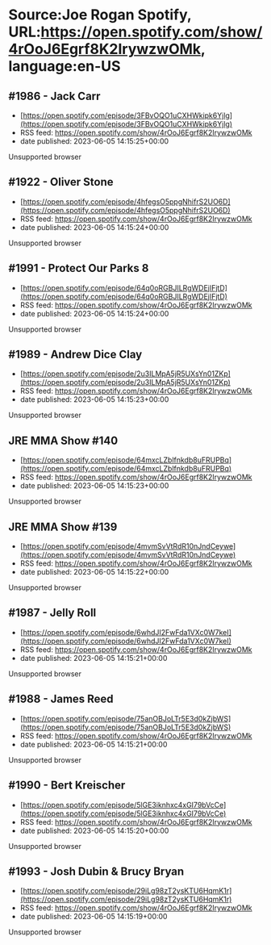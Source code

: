 # Source:Joe Rogan Spotify, URL:https://open.spotify.com/show/4rOoJ6Egrf8K2IrywzwOMk, language:en-US

## #1986 - Jack Carr
 - [https://open.spotify.com/episode/3FBvOQO1uCXHWkipk6Yjlg](https://open.spotify.com/episode/3FBvOQO1uCXHWkipk6Yjlg)
 - RSS feed: https://open.spotify.com/show/4rOoJ6Egrf8K2IrywzwOMk
 - date published: 2023-06-05 14:15:25+00:00

Unsupported browser

## #1922 - Oliver Stone
 - [https://open.spotify.com/episode/4hfegsO5ppgNhifrS2UO6D](https://open.spotify.com/episode/4hfegsO5ppgNhifrS2UO6D)
 - RSS feed: https://open.spotify.com/show/4rOoJ6Egrf8K2IrywzwOMk
 - date published: 2023-06-05 14:15:24+00:00

Unsupported browser

## #1991 - Protect Our Parks 8
 - [https://open.spotify.com/episode/64q0oRGBJILRgWDEjIFjtD](https://open.spotify.com/episode/64q0oRGBJILRgWDEjIFjtD)
 - RSS feed: https://open.spotify.com/show/4rOoJ6Egrf8K2IrywzwOMk
 - date published: 2023-06-05 14:15:24+00:00

Unsupported browser

## #1989 - Andrew Dice Clay
 - [https://open.spotify.com/episode/2u3ILMpA5jR5UXsYn01ZKp](https://open.spotify.com/episode/2u3ILMpA5jR5UXsYn01ZKp)
 - RSS feed: https://open.spotify.com/show/4rOoJ6Egrf8K2IrywzwOMk
 - date published: 2023-06-05 14:15:23+00:00

Unsupported browser

## JRE MMA Show #140
 - [https://open.spotify.com/episode/64mxcLZblfnkdb8uFRUPBq](https://open.spotify.com/episode/64mxcLZblfnkdb8uFRUPBq)
 - RSS feed: https://open.spotify.com/show/4rOoJ6Egrf8K2IrywzwOMk
 - date published: 2023-06-05 14:15:23+00:00

Unsupported browser

## JRE MMA Show #139
 - [https://open.spotify.com/episode/4mvmSvVtRdR10nJndCeywe](https://open.spotify.com/episode/4mvmSvVtRdR10nJndCeywe)
 - RSS feed: https://open.spotify.com/show/4rOoJ6Egrf8K2IrywzwOMk
 - date published: 2023-06-05 14:15:22+00:00

Unsupported browser

## #1987 - Jelly Roll
 - [https://open.spotify.com/episode/6whdJI2FwFda1VXc0W7keI](https://open.spotify.com/episode/6whdJI2FwFda1VXc0W7keI)
 - RSS feed: https://open.spotify.com/show/4rOoJ6Egrf8K2IrywzwOMk
 - date published: 2023-06-05 14:15:21+00:00

Unsupported browser

## #1988 - James Reed
 - [https://open.spotify.com/episode/75anOBJoLTr5E3d0kZjbWS](https://open.spotify.com/episode/75anOBJoLTr5E3d0kZjbWS)
 - RSS feed: https://open.spotify.com/show/4rOoJ6Egrf8K2IrywzwOMk
 - date published: 2023-06-05 14:15:21+00:00

Unsupported browser

## #1990 - Bert Kreischer
 - [https://open.spotify.com/episode/5lGE3iknhxc4xGI79bVcCe](https://open.spotify.com/episode/5lGE3iknhxc4xGI79bVcCe)
 - RSS feed: https://open.spotify.com/show/4rOoJ6Egrf8K2IrywzwOMk
 - date published: 2023-06-05 14:15:20+00:00

Unsupported browser

## #1993 - Josh Dubin & Brucy Bryan
 - [https://open.spotify.com/episode/29iLg98zT2ysKTU6HqmK1r](https://open.spotify.com/episode/29iLg98zT2ysKTU6HqmK1r)
 - RSS feed: https://open.spotify.com/show/4rOoJ6Egrf8K2IrywzwOMk
 - date published: 2023-06-05 14:15:19+00:00

Unsupported browser

